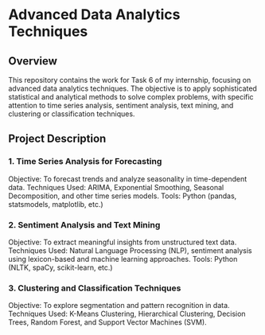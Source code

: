 # Advanced Data Analytics Techniques
## Overview
This repository contains the work for Task 6 of my internship, focusing on advanced data analytics techniques. The objective is to apply sophisticated statistical and analytical methods to solve complex problems, with specific attention to time series analysis, sentiment analysis, text mining, and clustering or classification techniques.

## Project Description
### 1. Time Series Analysis for Forecasting
Objective: To forecast trends and analyze seasonality in time-dependent data.
Techniques Used: ARIMA, Exponential Smoothing, Seasonal Decomposition, and other time series models.
Tools: Python (pandas, statsmodels, matplotlib, etc.)
### 2. Sentiment Analysis and Text Mining
Objective: To extract meaningful insights from unstructured text data.
Techniques Used: Natural Language Processing (NLP), sentiment analysis using lexicon-based and machine learning approaches.
Tools: Python (NLTK, spaCy, scikit-learn, etc.)
### 3. Clustering and Classification Techniques
Objective: To explore segmentation and pattern recognition in data.
Techniques Used: K-Means Clustering, Hierarchical Clustering, Decision Trees, Random Forest, and Support Vector Machines (SVM).
